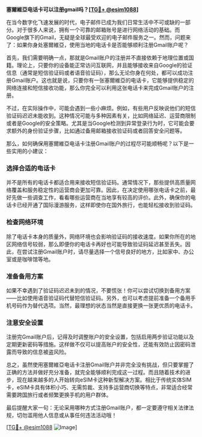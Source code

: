 **塞爾維亞电话卡可以注册gmail吗？[[TG💪+ @esim1088](https://t.me/s/esim1088)]**

在当今数字化飞速发展的时代，电子邮件已成为我们日常生活中不可或缺的一部分。对于很多人来说，拥有一个可靠的邮箱账号是进行网络活动的基础。而Google旗下的Gmail，无疑是全球最受欢迎的电子邮件服务之一。然而，问题来了：如果你身处塞爾維亞，使用当地的电话卡是否能够顺利注册Gmail账户呢？

首先，我们需要明确一点，那就是Gmail账户的注册并不直接依赖于地理位置或国籍。理论上，只要你的设备能正常访问互联网，并且能够接收来自Google的验证信息（通常是短信验证码或者语音验证码），那么无论你身在何处，都可以成功注册Gmail账户。这也就是说，只要你有一张塞爾維亞的电话卡，它能够提供稳定的网络连接和短信接收功能，那么你完全可以利用这张电话卡来完成Gmail账户的注册。

不过，在实际操作中，可能会遇到一些小麻烦。例如，有些用户反映说他们的短信验证码迟迟未能收到。这种情况可能与多种因素有关，比如网络延迟、运营商限制或者是Google的安全策略。尤其是当Google检测到异常登录行为时，它可能会要求额外的身份验证步骤，比如通过备用邮箱接收验证码或者回答安全问题等。

那么，如何确保用塞爾維亞电话卡注册Gmail账户的过程尽可能顺畅呢？以下是一些实用的小建议：

### 选择合适的电话卡

并不是所有的电话卡都适合用来接收短信验证码。通常情况下，那些提供高质量网络覆盖和服务稳定性的运营商会更加可靠。因此，在决定使用哪张电话卡之前，最好先做一些调查工作，看看哪些运营商在当地享有较高的评价。此外，确保你的电话卡已经开通了国际漫游服务，这样即使你在国外旅行，也能轻松接收到验证码。

### 检查网络环境

除了电话卡本身的质量外，网络环境也会影响验证码的接收速度。如果你所在的地区网络信号较弱，那么即便你的电话卡再好也可能导致验证码延迟甚至丢失。因此，在尝试注册Gmail账户时，请尽量选择一个信号良好的地方，比如家中、办公室或是咖啡馆等地。

### 准备备用方案

如果不幸遇到了验证码迟迟未到的情况，不要慌张！你可以尝试切换到备用方案——比如使用语音验证码代替短信验证码。另外，也可以考虑提前准备一个备用手机号码作为替代选项。当然，最理想的状态当然是直接更换一张更优质的电话卡。

### 注意安全设置

注册完Gmail账户后，记得及时调整账户的安全设置，包括启用两步验证功能以及定期更新密码等措施。这样做不仅可以提高账户的安全性，还能有效防止因密码泄露而导致的信息被盗风险。

总之，虽然使用塞爾維亞电话卡注册Gmail账户并非完全没有挑战，但只要掌握了正确的方法并做好充分准备，就完全能够顺利完成这一过程。而且随着技术的进步，现在越来越多的人开始转向eSIM卡这种新型解决方案。相比于传统实体SIM卡，eSIM卡具有体积小巧、无需剪裁、支持多运营商切换等特点，非常适合经常需要跨国旅行或者频繁更换手机的用户群体。

最后提醒大家一句：无论采用哪种方式注册Gmail账户，都一定要遵守相关法律法规，切勿滥用他人信息或从事任何违法活动哦！

[[TG💪+ @esim1088](https://t.me/s/esim1088) ![Image](https://i.postimg.cc/4NQfJmqS/Snipaste-2025-05-13-00-14-12.png)]